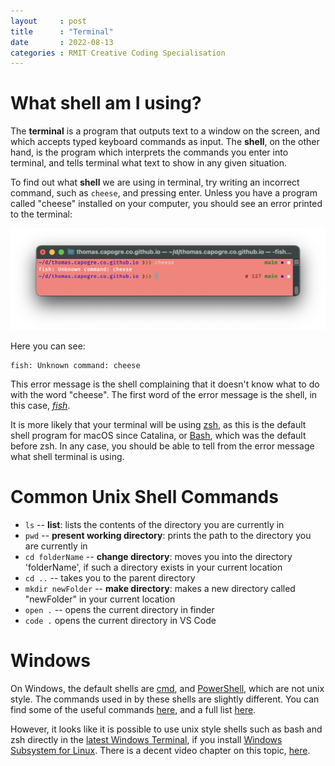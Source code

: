 ```yaml
---
layout     : post
title      : "Terminal"
date       : 2022-08-13
categories : RMIT Creative Coding Specialisation
---
```


#   What shell am I using?

The **terminal** is a program that outputs text to a window on the screen, and which accepts typed keyboard commands as input.  The **shell**, on the other hand, is the program which interprets the commands you enter into terminal, and tells terminal what text to show in any given situation.


To find out what **shell** we are using in terminal, try writing an incorrect command, such as `cheese`, and pressing enter.  Unless you have a program called "cheese" installed on your computer, you should see an error printed to the terminal:

![shell error message](/etc/images/shell_error.png)

Here you can see:

```
fish: Unknown command: cheese
```

This error message is the shell complaining that it doesn't know what to do with the word "cheese".  The first word of the error message is the shell, in this case, [*fish*](https://fishshell.com/).

It is more likely that your terminal will be using [zsh](https://calmcode.io/zsh/introduction.html), as this is the default shell program for macOS since Catalina, or [Bash](https://youtu.be/I4EWvMFj37g), which was the default before zsh.  In any case, you should be able to tell from the error message what shell terminal is using.

#   Common Unix Shell Commands

-   `ls` -- **list**: lists the contents of the directory you are currently in
-   `pwd` -- **present working directory**: prints the path to the directory you are currently in
-   `cd folderName` -- **change directory**: moves you into the directory 'folderName', if such a directory exists in your current location
-   `cd ..` -- takes you to the parent directory
-   `mkdir newFolder` -- **make directory**: makes a new directory called "newFolder" in your current location
-   `open .` -- opens the current directory in finder
-   `code .` opens the current directory in VS Code


#   Windows

On Windows, the default shells are [cmd](https://youtu.be/7yW6Ybj6tOk), and [PowerShell](https://youtu.be/H0gwnFV_SFs), which are not unix style.  The commands used in by these shells are slightly different.  You can find some of the useful commands [here](https://dev.to/iamprogrammmer/command-prompt-basic-commands-you-should-know-cmd-4aj), and a full list [here](https://www.lifewire.com/list-of-command-prompt-commands-4092302).

However, it looks like it is possible to use unix style shells such as bash and zsh directly in the [latest Windows Terminal](https://youtu.be/9jQthJ2uvLI), if you install [Windows Subsystem for Linux](https://docs.microsoft.com/en-gb/windows/wsl/about).  There is a decent video chapter on this topic, [here](https://www.youtube.com/watch?v=ZtqBQ68cfJc&t=1265s).

